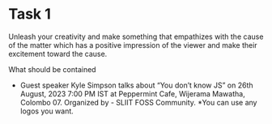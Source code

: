 # Task 1
Unleash your creativity and make something that empathizes with the cause of the matter which has a positive impression of the viewer and make their excitement toward the cause.

What should be contained

+ Guest speaker Kyle Simpson talks about “You don’t know JS” on 26th August, 2023 7:00 PM IST at Peppermint Cafe, Wijerama Mawatha, Colombo 07.
Organized by - SLIIT FOSS Community.
 *You can use any logos you want.

